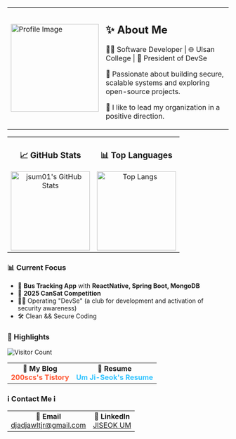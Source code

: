 <div align="left">

<table>
  <tr>
    <td>
      <img src="https://github.com/user-attachments/assets/a8f3bad7-7820-4814-bf00-30d81ddd7e14" alt="Profile Image" width="200"/>
    </td>
    <td>
      <h2>✨ About Me</h2>  
      <p>👨‍💻 Software Developer | 🌐 Ulsan College | 🚀 President of DevSe</p>
      <p>💙 Passionate about building secure, scalable systems and exploring open-source projects.</p>
      <p>💜 I like to lead my organization in a positive direction.</p>
    </td>
  </tr>
</table>

<table>
  <tr>
    <td align="center" width="50%">
      <h3>📈 GitHub Stats</h3>
      <img src="https://github-readme-stats.vercel.app/api?username=jsum01&show_icons=true&theme=radical&hide=issues" alt="jsum01's GitHub Stats" height="180px"/>
    </td>
    <td align="center" width="50%">
      <h3>📊 Top Languages</h3>
      <img src="https://github-readme-stats.vercel.app/api/top-langs/?username=jsum01&layout=compact&theme=radical" alt="Top Langs" height="180px"/>
    </td>
  </tr>
</table>

<h3>📊 Current Focus</h3>
<ul>
  <li>🚌 <strong>Bus Tracking App</strong> with <strong>ReactNative, Spring Boot, MongoDB</strong></li>
  <li>🚀 <strong>2025 CanSat Competition</strong></li>
  <li>👨‍💼 Operating "DevSe" (a club for development and activation of security awareness)</li>
  <li>🛠️ Clean && Secure Coding</li>
</ul>

<h3>🌟 Highlights</h3>
<p align="left">
  <img src="https://hits.seeyoufarm.com/api/count/incr/badge.svg?url=https%3A%2F%2Fgithub.com%2Fjsum01&count_bg=%2379C83D&title_bg=%23555555&icon=github.svg&icon_color=%23E7E7E7&title=Visitors&edge_flat=false" alt="Visitor Count"/>
</p>
<table>
  <tr>
    <td align="center">
      🔗 <strong>My Blog</strong><br>
      <a href="https://jsum01.tistory.com" style="color: #FF5733; font-weight: bold; text-decoration: none;">200scs's Tistory</a>
    </td>
    <td align="center">
      📜 <strong>Resume</strong><br>
      <a href="https://jsum01.notion.site/UmJiseok-2e3ef5bd955e4649b6421d93cc2f6b73" style="color: #33C4FF; font-weight: bold; text-decoration: none;">Um Ji-Seok's Resume</a>
    </td>
  </tr>
</table>


<h3>ℹ Contact Me ℹ</h3>
<table>
  <tr>
    <td align="center">
      📧 <strong>Email</strong><br>
      <a href="mailto:djadjawltjr@gmail.com">djadjawltjr@gmail.com</a>
    </td>
    <td align="center">
      💼 <strong>LinkedIn</strong><br>
      <a href="https://www.linkedin.com/in/jiseok-um-3b7a622a7"/>JISEOK UM</a>
    </td>
  </tr>
</table>

</div>
